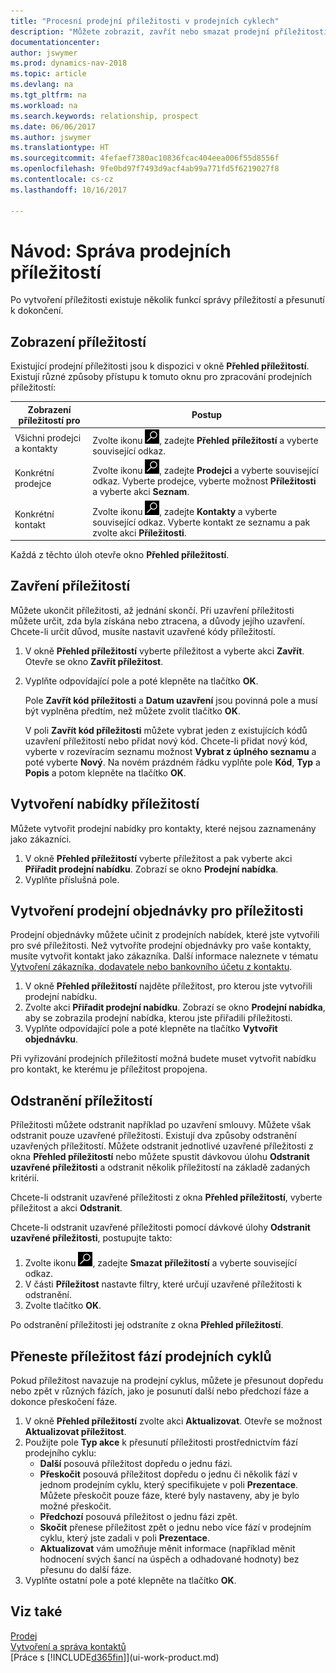 ```yaml
---
title: "Procesní prodejní příležitosti v prodejních cyklech"
description: "Můžete zobrazit, zavřít nebo smazat prodejní příležitosti, ale také můžete vytvářet prodejní nabídky a objednávky pro příležitosti a posunout příležitost přes etapy prodejního cyklu."
documentationcenter: 
author: jswymer
ms.prod: dynamics-nav-2018
ms.topic: article
ms.devlang: na
ms.tgt_pltfrm: na
ms.workload: na
ms.search.keywords: relationship, prospect
ms.date: 06/06/2017
ms.author: jswymer
ms.translationtype: HT
ms.sourcegitcommit: 4fefaef7380ac10836fcac404eea006f55d8556f
ms.openlocfilehash: 9fe0bd97f7493d9acf4ab99a771fd5f6219027f8
ms.contentlocale: cs-cz
ms.lasthandoff: 10/16/2017

---
```

# <a name="how-to-process-sales-opportunities"></a>Návod: Správa prodejních příležitostí
Po vytvoření příležitosti existuje několik funkcí správy příležitostí a přesunutí k dokončení.

## <a name="to-view-opportunities"></a>Zobrazení příležitostí
Existující prodejní příležitosti jsou k dispozici v okně **Přehled příležitostí**. Existují různé způsoby přístupu k tomuto oknu pro zpracování prodejních příležitostí:

| Zobrazení příležitostí pro | Postup |
| --- | --- |
| Všichni prodejci a kontakty |Zvolte ikonu ![Vyhledat stránku nebo sestavu](media/ui-search/search_small.png "Ikona Vyhledat stránku nebo sestavu"), zadejte **Přehled příležitostí** a vyberte související odkaz. |
| Konkrétní prodejce |Zvolte ikonu ![Vyhledat stránku nebo sestavu](media/ui-search/search_small.png "Ikona Vyhledat stránku nebo sestavu"), zadejte **Prodejci** a vyberte související odkaz. Vyberte prodejce, vyberte možnost **Příležitosti** a vyberte akci **Seznam**. |
| Konkrétní kontakt |Zvolte ikonu ![Vyhledat stránku nebo sestavu](media/ui-search/search_small.png "Ikona Vyhledat stránku nebo sestavu"), zadejte **Kontakty** a vyberte související odkaz. Vyberte kontakt ze seznamu a pak zvolte akci **Příležitosti**. |

Každá z těchto úloh otevře okno **Přehled příležitostí**.

## <a name="to-close-opportunities"></a>Zavření příležitostí
Můžete ukončit příležitosti, až jednání skončí. Při uzavření příležitosti můžete určit, zda byla získána nebo ztracena, a důvody jejího uzavření. Chcete-li určit důvod, musíte nastavit uzavřené kódy příležitostí.

1. V okně **Přehled příležitostí** vyberte příležitost a vyberte akci **Zavřít**. Otevře se okno **Zavřít příležitost**.
2. Vyplňte odpovídající pole a poté klepněte na tlačítko **OK**.

   Pole **Zavřít kód příležitosti** a **Datum uzavření** jsou povinná pole a musí být vyplněna předtím, než můžete zvolit tlačítko **OK**.

   V poli **Zavřít kód příležitosti** můžete vybrat jeden z existujících kódů uzavření příležitostí nebo přidat nový kód. Chcete-li přidat nový kód, vyberte v rozevíracím seznamu možnost **Vybrat z úplného seznamu** a poté vyberte **Nový**. Na novém prázdném řádku vyplňte pole **Kód**, **Typ** a **Popis** a potom klepněte na tlačítko **OK**.

## <a name="to-create-quotes-for-opportunities"></a>Vytvoření nabídky příležitostí
Můžete vytvořit prodejní nabídky pro kontakty, které nejsou zaznamenány jako zákazníci.

1. V okně **Přehled příležitostí** vyberte příležitost a pak vyberte akci **Přiřadit prodejní nabídku**. Zobrazí se okno **Prodejní nabídka**.
2. Vyplňte příslušná pole.

## <a name="to-create-sales-orders-for-opportunities"></a>Vytvoření prodejní objednávky pro příležitosti
Prodejní objednávky můžete učinit z prodejních nabídek, které jste vytvořili pro své příležitosti. Než vytvoříte prodejní objednávky pro vaše kontakty, musíte vytvořit kontakt jako zákazníka. Další informace naleznete v tématu [Vytvoření zákazníka, dodavatele nebo bankovního účetu z kontaktu](marketing-how-create-contacts-new-customers-vendors-bank-accounts.md).

1. V okně **Přehled příležitostí** najděte příležitost, pro kterou jste vytvořili prodejní nabídku.
2. Zvolte akci **Přiřadit prodejní nabídku**. Zobrazí se okno **Prodejní nabídka**, aby se zobrazila prodejní nabídka, kterou jste přiřadili příležitosti.
3. Vyplňte odpovídající pole a poté klepněte na tlačítko **Vytvořit objednávku**.

Při vyřizování prodejních příležitostí možná budete muset vytvořit nabídku pro kontakt, ke kterému je příležitost propojena.

## <a name="to-delete-opportunities"></a>Odstranění příležitostí
Příležitosti můžete odstranit například po uzavření smlouvy. Můžete však odstranit pouze uzavřené příležitosti. Existují dva způsoby odstranění uzavřených příležitostí. Můžete odstranit jednotlivé uzavřené příležitosti z okna **Přehled příležitostí** nebo můžete spustit dávkovou úlohu **Odstranit uzavřené příležitosti** a odstranit několik příležitostí na základě zadaných kritérií.

Chcete-li odstranit uzavřené příležitosti z okna **Přehled příležitostí**, vyberte příležitost a akci **Odstranit**.

Chcete-li odstranit uzavřené příležitosti pomocí dávkové úlohy **Odstranit uzavřené příležitosti**, postupujte takto:

1. Zvolte ikonu ![Vyhledat stránku nebo sestavu](media/ui-search/search_small.png "Ikona Vyhledat stránku nebo sestavu"), zadejte **Smazat příležitostí** a vyberte související odkaz.
2. V části **Příležitost** nastavte filtry, které určují uzavřené příležitosti k odstranění.
3. Zvolte tlačítko **OK**.

Po odstranění příležitosti jej odstraníte z okna **Přehled příležitostí**.

## <a name="to-move-an-opportunity-through-sales-cycle-stages"></a>Přeneste příležitost fází prodejních cyklů
Pokud příležitost navazuje na prodejní cyklus, můžete je přesunout dopředu nebo zpět v různých fázích, jako je posunutí další nebo předchozí fáze a dokonce přeskočení fáze.

1. V okně **Přehled příležitostí** zvolte akci **Aktualizovat**. Otevře se možnost **Aktualizovat příležitost**.
2. Použijte pole **Typ akce** k přesunutí příležitosti prostřednictvím fází prodejního cyklu:
   * **Další** posouvá příležitost dopředu o jednu fázi.
   * **Přeskočit** posouvá příležitost dopředu o jednu či několik fází v jednom prodejním cyklu, který specifikujete v poli **Prezentace**. Můžete přeskočit pouze fáze, které byly nastaveny, aby je bylo možné přeskočit.
   * **Předchozí** posouvá příležitost o jednu fázi zpět.
   * **Skočit** přenese příležitost zpět o jednu nebo více fází v prodejním cyklu, který jste zadali v poli **Prezentace**.
   * **Aktualizovat** vám umožňuje měnit informace (například měnit hodnocení svých šancí na úspěch a odhadované hodnoty) bez přesunu do další fáze.
3. Vyplňte ostatní pole a poté klepněte na tlačítko **OK**.

## <a name="see-also"></a>Viz také
[Prodej](sales-manage-sales.md)  
[Vytvoření a správa kontaktů](marketing-contacts.md)  
[Práce s [!INCLUDE[d365fin](includes/d365fin_md.md)]](ui-work-product.md)

